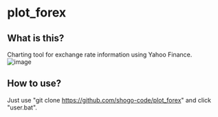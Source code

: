# plot_forex  
## What is this?  
Charting tool for exchange rate information using Yahoo Finance.  
![image]("C:\開発訓練\yahoofinance\doruyu-ro.png")
## How to use?  
Just use "git clone https://github.com/shogo-code/plot_forex" and click "user.bat".  
